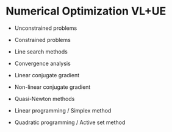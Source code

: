 # Numerical Optimization VL+UE

- Unconstrained problems

- Constrained problems

- Line search methods

- Convergence analysis

- Linear conjugate gradient

- Non-linear conjugate gradient

- Quasi-Newton methods

- Linear programming / Simplex method

- Quadratic programming / Active set method
